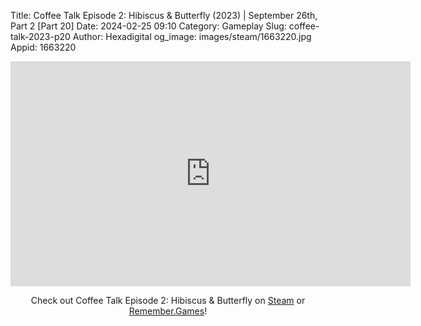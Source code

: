 Title: Coffee Talk Episode 2: Hibiscus & Butterfly (2023) | September 26th, Part 2 [Part 20]
Date: 2024-02-25 09:10
Category: Gameplay
Slug: coffee-talk-2023-p20
Author: Hexadigital
og_image: images/steam/1663220.jpg
Appid: 1663220

<center><iframe src="https://www.youtube.com/embed/Gdi6LLdhApQ?feature=oembed" allow="accelerometer; autoplay; encrypted-media; gyroscope; picture-in-picture" width="640" height="360" frameborder="0"></iframe>

Check out Coffee Talk Episode 2: Hibiscus & Butterfly on [Steam](https://store.steampowered.com/app/1663220/?curator_clanid=34633900) or [Remember.Games](https://remember.games/game/8083/coffee-talk-episode-2-hibiscus-butterfly/)!</center>